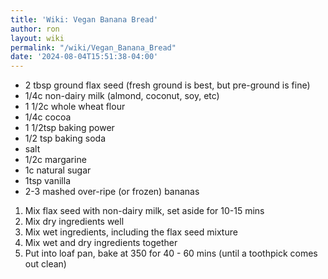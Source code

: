 ```yaml
---
title: 'Wiki: Vegan Banana Bread'
author: ron
layout: wiki
permalink: "/wiki/Vegan_Banana_Bread"
date: '2024-08-04T15:51:38-04:00'
---
```


-   2 tbsp ground flax seed (fresh ground is best, but pre-ground is fine)
-   1/4c non-dairy milk (almond, coconut, soy, etc)
-   1 1/2c whole wheat flour
-   1/4c cocoa
-   1 1/2tsp baking power
-   1/2 tsp baking soda
-   salt
-   1/2c margarine
-   1c natural sugar
-   1tsp vanilla
-   2-3 mashed over-ripe (or frozen) bananas

1.  Mix flax seed with non-dairy milk, set aside for 10-15 mins
2.  Mix dry ingredients well
3.  Mix wet ingredients, including the flax seed mixture
4.  Mix wet and dry ingredients together
5.  Put into loaf pan, bake at 350 for 40 - 60 mins (until a toothpick comes out clean)
